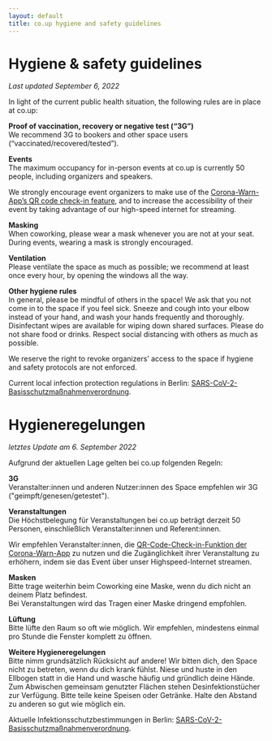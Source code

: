 ```yaml
---
layout: default
title: co.up hygiene and safety guidelines
---
```


<h1>
  Hygiene & safety guidelines
</h1>

_Last updated September 6, 2022_

In light of the current public health situation, the following rules are in place at co.up:

**Proof of vaccination, recovery or negative test (“3G”)**<br/>
We recommend 3G to bookers and other space users (“vaccinated/recovered/tested”).

**Events**<br/>
The maximum occupancy for in-person events at co.up is currently 50 people, including organizers and speakers.

We strongly encourage event organizers to make use of the [Corona-Warn-App’s QR code check-in feature](https://www.coronawarn.app/en/eventregistration/), and to increase the accessibility of their event by taking advantage of our high-speed internet for streaming.

**Masking**<br/>
When coworking, please wear a mask whenever you are not at your seat.<br/>
During events, wearing a mask is strongly encouraged.

**Ventilation**<br/>
Please ventilate the space as much as possible; we recommend at least once every hour, by opening the windows all the way.

**Other hygiene rules**<br/>
In general, please be mindful of others in the space! We ask that you not come in to the space if you feel sick. Sneeze and cough into your elbow instead of your hand, and wash your hands frequently and thoroughly. Disinfectant wipes are available for wiping down shared surfaces. Please do not share food or drinks. Respect social distancing with others as much as possible.

We reserve the right to revoke organizers’ access to the space if hygiene and safety protocols are not enforced.

Current local infection protection regulations in Berlin: [SARS-CoV-2-Basisschutzmaßnahmenverordnung](https://www.berlin.de/corona/massnahmen/verordnung/).

<h1>
  Hygieneregelungen
</h1>

_letztes Update am 6. September 2022_

Aufgrund der aktuellen Lage gelten bei co.up folgenden Regeln:

**3G**<br/>
Veranstalter:innen und anderen Nutzer:innen des Space empfehlen wir 3G ("geimpft/genesen/getestet").

**Veranstaltungen**<br/>
Die Höchstbelegung für Veranstaltungen bei co.up beträgt derzeit 50 Personen, einschließlich Veranstalter:innen und Referent:innen.

Wir empfehlen Veranstalter:innen, die [QR-Code-Check-in-Funktion der Corona-Warn-App](https://www.coronawarn.app/en/eventregistration/) zu nutzen und die Zugänglichkeit ihrer Veranstaltung zu erhöhern, indem sie das Event über unser Highspeed-Internet streamen.

**Masken**<br/>
Bitte trage weiterhin beim Coworking eine Maske, wenn du dich nicht an deinem Platz befindest.<br/>
Bei Veranstaltungen wird das Tragen einer Maske dringend empfohlen.

**Lüftung**<br/>
Bitte lüfte den Raum so oft wie möglich. Wir empfehlen, mindestens einmal pro Stunde die Fenster komplett zu öffnen.

**Weitere Hygieneregelungen**<br/>
Bitte nimm grundsätzlich Rücksicht auf andere! Wir bitten dich, den Space nicht zu betreten, wenn du dich krank fühlst. Niese und huste in den Ellbogen statt in die Hand und wasche häufig und gründlich deine Hände. Zum Abwischen gemeinsam genutzter Flächen stehen Desinfektionstücher zur Verfügung. Bitte teile keine Speisen oder Getränke. Halte den Abstand zu anderen so gut wie möglich ein.

Aktuelle Infektionsschutzbestimmungen in Berlin: [SARS-CoV-2-Basisschutzmaßnahmenverordnung](https://www.berlin.de/corona/massnahmen/verordnung/).
